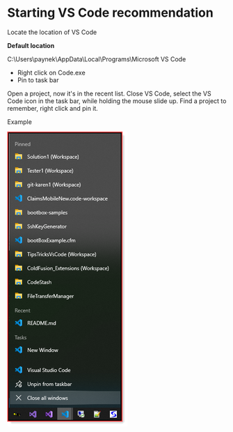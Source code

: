 # Starting VS Code recommendation

Locate the location of VS Code 

**Default location**

C:\Users\paynek\AppData\Local\Programs\Microsoft VS Code

- Right click on Code.exe
- Pin to task bar

Open a project, now it's in the recent list. Close VS Code, select the VS Code icon in the task bar, while holding the mouse slide up. Find a project to remember, right click and pin it.

Example

![sss](images/taskbarVsCode.png)
